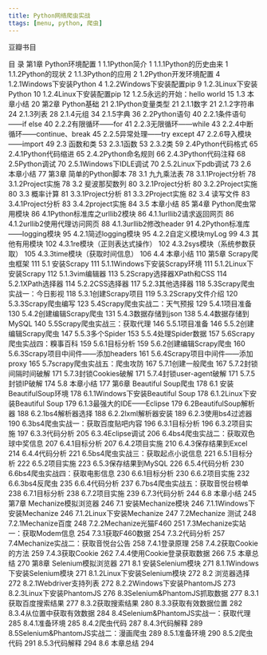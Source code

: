 ```yaml
---
title: Python网络爬虫实战
ttags: [menu, python, 爬虫]
---
```

豆瓣书目
<!-- more -->
目 录
第1章 Python环境配置 1
1.1Python简介 1
1.1.1Python的历史由来 1
1.1.2Python的现状 2
1.1.3Python的应用 2
1.2Python开发环境配置 4
1.2.1Windows下安装Python 4
1.2.2Windows下安装配置pip 9
1.2.3Linux下安装Python 10
1.2.4Linux下安装配置pip 12
1.2.5永远的开始：hello world 15
1.3 本章小结 20
第2章 Python基础 21
2.1Python变量类型 21
2.1.1数字 21
2.1.2字符串 24
2.1.3列表 28
2.1.4元组 34
2.1.5字典 36
2.2Python语句 40
2.2.1条件语句——if else 40
2.2.2有限循环——for 41
2.2.3无限循环——while 43
2.2.4中断循环——continue、break 45
2.2.5异常处理——try except 47
2.2.6导入模块——import 49
2.3 函数和类 53
2.3.1函数 53
2.3.2类 59
2.4Python代码格式 65
2.4.1Python代码缩进 65
2.4.2Python命名规则 66
2.4.3Python代码注释 68
2.5Python调试 70
2.5.1Windows下IDLE调试 70
2.5.2Linux下pdb调试 73
2.6 本章小结 77
第3章 简单的Python脚本 78
3.1 九九乘法表 78
3.1.1Project分析 78
3.1.2Project实施 78
3.2 斐波那契数列 80
3.2.1Project分析 80
3.2.2Project实施 80
3.3 概率计算 81
3.3.1Project分析 81
3.3.2Project实施 82
3.4 读写文件 83
3.4.1Project分析 83
3.4.2project实施 84
3.5 本章小结 85
第4章 Python爬虫常用模块 86
4.1Python标准库之urllib2模块 86
4.1.1urllib2请求返回网页 86
4.1.2urllib2使用代理访问网页 88
4.1.3urllib2修改header 91
4.2Python标准库——logging模块 95
4.2.1简述logging模块 95
4.2.2自定义模块myLog 99
4.3 其他有用模块 102
4.3.1re模块（正则表达式操作） 102
4.3.2sys模块（系统参数获取） 105
4.3.3time模块（获取时间信息） 106
4.4 本章小结 110
第5章 Scrapy爬虫框架 111
5.1 安装Scrapy 111
5.1.1Windows下安装Scrapy环境 111
5.1.2Linux下安装Scrapy 112
5.1.3vim编辑器 113
5.2Scrapy选择器XPath和CSS 114
5.2.1XPath选择器 114
5.2.2CSS选择器 117
5.2.3其他选择器 118
5.3Scrapy爬虫实战一：今日影视 118
5.3.1创建Scrapy项目 119
5.3.2Scrapy文件介绍 120
5.3.3Scrapy爬虫编写 123
5.4Scrapy爬虫实战二：天气预报 129
5.4.1项目准备 130
5.4.2创建编辑Scrapy爬虫 131
5.4.3数据存储到json 138
5.4.4数据存储到MySQL 140
5.5Scrapy爬虫实战三：获取代理 146
5.5.1项目准备 146
5.5.2创建编辑Scrapy爬虫 147
5.5.3多个Spider 153
5.5.4处理Spider数据 157
5.6Scrapy爬虫实战四：糗事百科 159
5.6.1目标分析 159
5.6.2创建编辑Scrapy爬虫 160
5.6.3Scrapy项目中间件——添加headers 161
5.6.4Scrapy项目中间件——添加proxy 165
5.7scrapy爬虫实战五：爬虫攻防 167
5.7.1创建一般爬虫 167
5.7.2封锁间隔时间破解 171
5.7.3封锁Cookies破解 171
5.7.4封锁user-agent破解 171
5.7.5封锁IP破解 174
5.8 本章小结 177
第6章 Beautiful Soup爬虫 178
6.1 安装BeautifulSoup环境 178
6.1.1Windows下安装Beautiful Soup 178
6.1.2Linux下安装Beautiful Soup 179
6.1.3最强大的IDE——Eclipse 179
6.2BeautifulSoup解析器 188
6.2.1bs4解析器选择 188
6.2.2lxml解析器安装 189
6.2.3使用bs4过滤器 190
6.3bs4爬虫实战一：获取百度贴吧内容 196
6.3.1目标分析 196
6.3.2项目实施 197
6.3.3代码分析 205
6.3.4Eclipse调试 206
6.4bs4爬虫实战二：获取双色球中奖信息 207
6.4.1目标分析 207
6.4.2项目实施 210
6.4.3保存结果到Excel 214
6.4.4代码分析 221
6.5bs4爬虫实战三：获取起点小说信息 221
6.5.1目标分析 222
6.5.2项目实施 223
6.5.3保存结果到MySQL 226
6.5.4代码分析 230
6.6bs4爬虫实战四：获取电影信息 230
6.6.1目标分析 230
6.6.2项目实施 232
6.6.3bs4反爬虫 235
6.6.4代码分析 237
6.7bs4爬虫实战五：获取音悦台榜单 238
6.7.1目标分析 238
6.7.2项目实施 239
6.7.3代码分析 244
6.8 本章小结 245
第7章 Mechanize模拟浏览器 246
7.1 安装Mechanize模块 246
7.1.1Windows下安装Mechanize 246
7.1.2Linux下安装Mechanize 247
7.2Mechanize 测试 248
7.2.1Mechanize百度 248
7.2.2Mechanize光猫F460 251
7.3Mechanize实站一：获取Modem信息 254
7.3.1获取F460数据 254
7.3.2代码分析 257
7.4Mechanize实战二：获取音悦台公告 258
7.4.1登录原理 258
7.4.2获取Cookie的方法 259
7.4.3获取Cookie 262
7.4.4使用Cookie登录获取数据 266
7.5 本章总结 270
第8章 Selenium模拟浏览器 271
8.1 安装Selenium模块 271
8.1.1Windows下安装Selenium模块 271
8.1.2Linux下安装Selenium模块 272
8.2 浏览器选择 272
8.2.1Webdriver支持列表 272
8.2.2Windows下安装PhantomJS 273
8.2.3Linux下安装PhantomJS 276
8.3Selenium&PhantomJS抓取数据 277
8.3.1获取百度搜索结果 277
8.3.2获取搜索结果 280
8.3.3获取有效数据位置 282
8.3.4从位置中获取有效数据 284
8.4Selenium&PhantomJS实战一：获取代理 285
8.4.1准备环境 285
8.4.2爬虫代码 287
8.4.3代码解释 289
8.5Selenium&PhantomJS实战二：漫画爬虫 289
8.5.1准备环境 290
8.5.2爬虫代码 291
8.5.3代码解释 294
8.6 本章总结 294